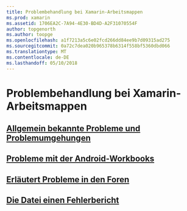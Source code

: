 ```yaml
---
title: Problembehandlung bei Xamarin-Arbeitsmappen
ms.prod: xamarin
ms.assetid: 1706EA2C-7A94-4E30-BD4D-A2F31070554F
author: topgenorth
ms.author: toopge
ms.openlocfilehash: a1f7213a5c6e02fcd266dd84ee9b7d09315ad275
ms.sourcegitcommit: 0a72c7dea020b965378b6314f558bf5360dbd066
ms.translationtype: MT
ms.contentlocale: de-DE
ms.lasthandoff: 05/10/2018
---
```

# <a name="troubleshooting-xamarin-workbooks"></a>Problembehandlung bei Xamarin-Arbeitsmappen

## <a name="general-known-issues--workaroundsgeneralmd"></a>[Allgemein bekannte Probleme und Problemumgehungen](general.md)

## <a name="issues-with-android-workbooksandroidmd"></a>[Probleme mit der Android-Workbooks](android.md)

## <a name="discuss-issues-on-the-forumsforums"></a>[Erläutert Probleme in den Foren][forums]

## <a name="file-a-bug-reporttoolsworkbooksinstallmdreporting-bugs"></a>[Die Datei einen Fehlerbericht](~/tools/workbooks/install.md#reporting-bugs)

[forums]: https://forums.xamarin.com/categories/inspector
